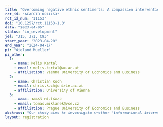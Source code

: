 ```yaml
---
title: "Overcoming negative ethnic sentiments: A compassion intervention"
rct_id: "AEARCTR-0011153"
rct_id_num: "11153"
doi: "10.1257/rct.11153-1.3"
date: "2023-04-05"
status: "in_development"
jel: "J15, J71, C93"
start_year: "2023-04-20"
end_year: "2024-04-17"
pi: "Wieland Mueller"
pi_other:
  1:
    - name: Melis Kartal
    - email: melis.kartal@wu.ac.at
    - affiliation: Vienna University of Economics and Business
  2:
    - name: Christian Koch
    - email: chris.koch@univie.ac.at
    - affiliation: University of Vienna
  3:
    - name: Tomáš Miklánek
    - email: tomas.miklanek@vse.cz
    - affiliation: Prague University of Economics and Business
abstract: "Our study aims to investigate whether 'informational interventions' can help reduce anti-minority sentiments. Specifically, we will conduct an online survey in the Czech Republic. The Roma community in the Czech Republic continues to be one of the most marginalized and discriminated against groups worldwide.  Initially, we elicit people's attitudes towards the Roma community. Some participants are then shown a video portraying the fictional life story of a Roma girl, aimed at evoking compassion. Finally, we assess participants' willingness to support the Roma community using self-reported and behavioral measures."
layout: registration
---
```


